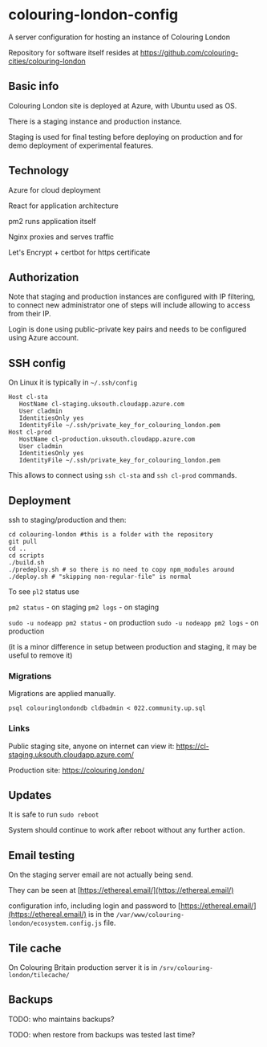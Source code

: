 # colouring-london-config
A server configuration for hosting an instance of Colouring London

Repository for software itself resides at https://github.com/colouring-cities/colouring-london

## Basic info

Colouring London site is deployed at Azure, with Ubuntu used as OS.

There is a staging instance and production instance.

Staging is used for final testing before deploying on production and for demo deployment of experimental features.

## Technology

Azure for cloud deployment

React for application architecture

pm2 runs application itself

Nginx proxies and serves traffic

Let's Encrypt + certbot for https certificate

## Authorization

Note that staging and production instances are configured with IP filtering, to connect new administrator one of steps will include allowing to access from their IP.

Login is done using public-private key pairs and needs to be configured using Azure account.

## SSH config

On Linux it is typically in `~/.ssh/config`  

```
Host cl-sta
   HostName cl-staging.uksouth.cloudapp.azure.com
   User cladmin
   IdentitiesOnly yes
   IdentityFile ~/.ssh/private_key_for_colouring_london.pem
Host cl-prod
   HostName cl-production.uksouth.cloudapp.azure.com
   User cladmin
   IdentitiesOnly yes
   IdentityFile ~/.ssh/private_key_for_colouring_london.pem
```


This allows to connect using `ssh cl-sta` and `ssh cl-prod` commands.

## Deployment

ssh to staging/production and then:

```
cd colouring-london #this is a folder with the repository
git pull
cd ..
cd scripts
./build.sh
./predeploy.sh # so there is no need to copy npm_modules around
./deploy.sh # "skipping non-regular-file" is normal
```

To see `pl2` status use

`pm2 status` - on staging
`pm2 logs` - on staging

`sudo -u nodeapp pm2 status` - on production
`sudo -u nodeapp pm2 logs` - on production

(it is a minor difference in setup between production and staging, it may be useful to remove it)

### Migrations

Migrations are applied manually.

`psql colouringlondondb cldbadmin < 022.community.up.sql`

### Links

Public staging site, anyone on internet can view it: https://cl-staging.uksouth.cloudapp.azure.com/

Production site: https://colouring.london/

## Updates

It is safe to run `sudo reboot`

System should continue to work after reboot without any further action.

## Email testing

On the staging server email are not actually being send.

They can be seen at [https://ethereal.email/](https://ethereal.email/)

configuration info, including login and password to [https://ethereal.email/](https://ethereal.email/) is in the `/var/www/colouring-london/ecosystem.config.js` file.

## Tile cache

On Colouring Britain production server it is in `/srv/colouring-london/tilecache/`

## Backups

TODO: who maintains backups?

TODO: when restore from backups was tested last time?

